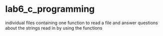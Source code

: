 # lab6_c_programming
individual files containing one function to read a file and answer questions about the strings read in by using the functions
